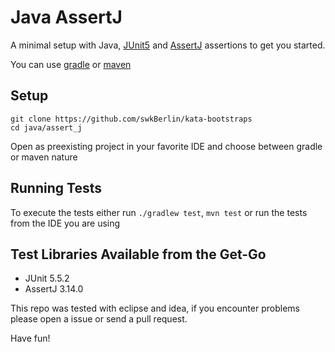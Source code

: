 # Java AssertJ

A minimal setup with Java, [JUnit5](https://junit.org/junit5/) and [AssertJ](http://joel-costigliola.github.io/assertj/index.html) assertions to get you started.

You can use [gradle](https://gradle.org/) or [maven](https://maven.apache.org/)

## Setup

    git clone https://github.com/swkBerlin/kata-bootstraps
    cd java/assert_j

Open as preexisting project in your favorite IDE and choose between gradle or maven nature

## Running Tests

To execute the tests either run `./gradlew test`, `mvn test` or run the tests from the IDE you are using

## Test Libraries Available from the Get-Go
- JUnit 5.5.2
- AssertJ 3.14.0

This repo was tested with eclipse and idea, if you encounter problems please open a issue or send a pull request.

Have fun!

